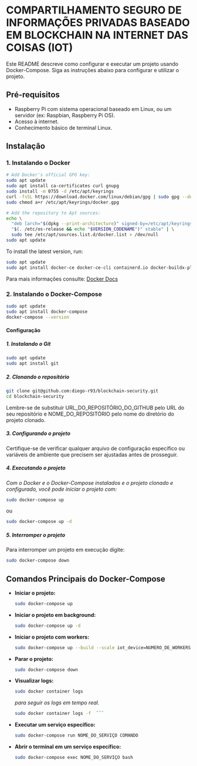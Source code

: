 # COMPARTILHAMENTO SEGURO DE INFORMAÇÕES PRIVADAS BASEADO EM BLOCKCHAIN NA INTERNET DAS COISAS (IOT)

Este README descreve como configurar e executar um projeto usando Docker-Compose. Siga as instruções abaixo para configurar e utilizar o projeto.

## Pré-requisitos

- Raspberry Pi com sistema operacional baseado em Linux, ou um servidor (ex: Raspbian, Raspberry Pi OS).
- Acesso à internet.
- Conhecimento básico de terminal Linux.

## Instalação

### 1. Instalando o Docker

```bash
# Add Docker's official GPG key:
sudo apt update
sudo apt install ca-certificates curl gnupg
sudo install -m 0755 -d /etc/apt/keyrings
curl -fsSL https://download.docker.com/linux/debian/gpg | sudo gpg --dearmor -o /etc/apt/keyrings/docker.gpg
sudo chmod a+r /etc/apt/keyrings/docker.gpg

# Add the repository to Apt sources:
echo \
  "deb [arch="$(dpkg --print-architecture)" signed-by=/etc/apt/keyrings/docker.gpg] https://download.docker.com/linux/debian \
  "$(. /etc/os-release && echo "$VERSION_CODENAME")" stable" | \
  sudo tee /etc/apt/sources.list.d/docker.list > /dev/null
sudo apt update
```
To install the latest version, run:
```bash
sudo apt update
sudo apt install docker-ce docker-ce-cli containerd.io docker-buildx-plugin docker-compose-plugin
```

Para mais informações consulte: 
[Docker Docs](https://docs.docker.com/engine/install/debian/)

### 2. Instalando o Docker-Compose

```bash
sudo apt update
sudo apt install docker-compose
docker-compose --version
```

#### Configuração
##### 1. Instalando o Git
```bash
sudo apt update
sudo apt install git
```
##### 2. Clonando o repositório

```bash
git clone git@github.com:diego-r93/blockchain-security.git
cd blockchain-security
```
Lembre-se de substituir URL_DO_REPOSITÓRIO_DO_GITHUB pelo URL do seu repositório e NOME_DO_REPOSITÓRIO pelo nome do diretório do projeto clonado.

##### 3. Configurando o projeto

Certifique-se de verificar qualquer arquivo de configuração específico ou variáveis de ambiente que precisem ser ajustadas antes de prosseguir.

##### 4. Executando o projeto

*Com o Docker e o Docker-Compose instalados e o projeto clonado e configurado, você pode iniciar o projeto com:*

```bash
sudo docker-compose up
```
ou
```bash
sudo docker-compose up -d
```

##### 5. Interromper o projeto

Para interromper um projeto em execução digite:

```bash
sudo docker-compose down
```

## Comandos Principais do Docker-Compose

- **Iniciar o projeto:** 

  ```bash
  sudo docker-compose up
  ```
- **Iniciar o projeto em background:** 

  ```bash 
  sudo docker-compose up -d
  
  ```
- **Iniciar o projeto com workers:**

  ```bash 
  sudo docker-compose up --build --scale iot_device=NUMERO_DE_WORKERS
  
  ```
  
- **Parar o projeto:** 

  ```bash
  sudo docker-compose down
  ```
- **Visualizar logs:** 

  ```bash
  sudo docker container logs
  ``` 
  *para seguir os logs em tempo real.*

  ```bash
  sudo docker container logs -f  ``` 
  

- **Executar um serviço específico:** 

  ```bash
  sudo docker-compose run NOME_DO_SERVIÇO COMANDO
  ```

- **Abrir o terminal em um serviço específico:**

  ```bash
  sudo docker-compose exec NOME_DO_SERVIÇO bash
  ```